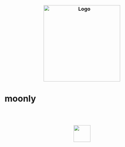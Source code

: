 <h3 align="center">
	<img src="https://github.com/didair/moonly/blob/main/docs/moonly_color.png?raw=true" width="250" alt="Logo"/><br/>
</h3>

# moonly

<p align="center">
	<br /><br /><br />
	<img src="https://github.com/didair/moonly/blob/main/docs/moonly_icon.png?raw=true" width="55" />
</p>
